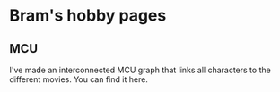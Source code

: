 # Bram's hobby pages

## MCU

I've made an interconnected MCU graph that links all characters to the different movies. You can find it here.
